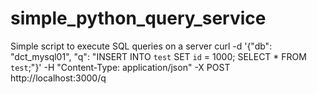 # simple_python_query_service
Simple script to execute SQL queries on a server
curl -d '{"db": "dct_mysql01", "q": "INSERT INTO `test` SET `id` = 1000; SELECT * FROM `test`;"}' -H "Content-Type: application/json" -X POST http://localhost:3000/q